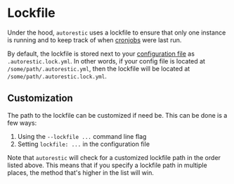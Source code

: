 # Lockfile

Under the hood, `autorestic` uses a lockfile to ensure that only one instance is running and to keep track of when [cronjobs](./location/cron.md) were last run.

By default, the lockfile is stored next to your [configuration file](./config.md) as `.autorestic.lock.yml`. In other words, if your config file is located at `/some/path/.autorestic.yml`, then the lockfile will be located at `/some/path/.autorestic.lock.yml`.

## Customization

The path to the lockfile can be customized if need be. This can be done is a few ways:

1. Using the `--lockfile ...` command line flag
1. Setting `lockfile: ...` in the configuration file

Note that `autorestic` will check for a customized lockfile path in the order listed above. This means that if you specify a lockfile path in multiple places, the method that's higher in the list will win.
